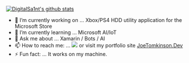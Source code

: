 [![DigitalSa1nt's github stats](https://github-readme-stats.vercel.app/api?username=DigitalSa1nt)](https://github.com/DigitalSa1nt/github-readme-stats)


- 🔭 I’m currently working on ... Xbox/PS4 HDD utility application for the Microsoft Store
- 🌱 I’m currently learning ... Microsoft AI/IoT 
- 💬 Ask me about ... Xamarin / Bots / AI
- 📫 How to reach me: ... <a href="mailto:hello@joetomkinson.dev?"><img src="https://img.shields.io/badge/Email-Hello%40joetomkinson.dev-red"/></a> or visit my portfolio site 
<a href="https://JoeTomkinson.dev" target = "_blank">JoeTomkinson.Dev</a>
- ⚡ Fun fact: ... It works on my machine.
